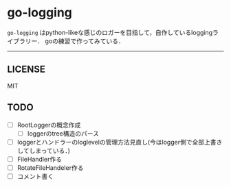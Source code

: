 # go-logging

``go-logging`` はpython-likeな感じのロガーを目指して，自作しているloggingライブラリー．
goの練習で作ってみている．

---

## LICENSE
MIT

## TODO
- [ ] RootLoggerの概念作成
  - [ ] loggerのtree構造のパース
- [ ] loggerとハンドラーのloglevelの管理方法見直し(今はlogger側で全部上書きしてしまっている．)
- [ ] FileHandler作る
- [ ] RotateFileHandeler作る
- [ ] コメント書く
